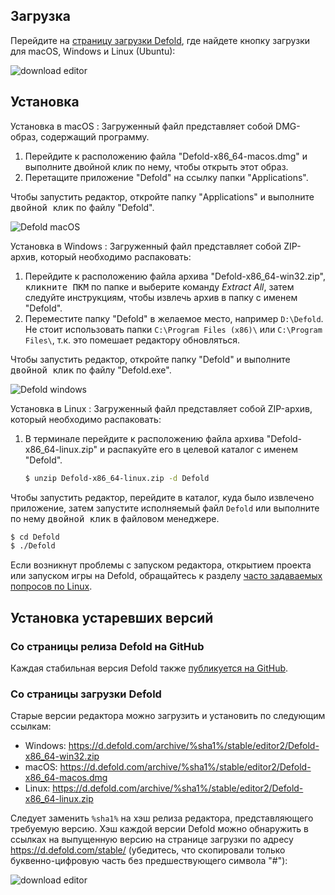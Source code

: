 ## Загрузка

Перейдите на [страницу загрузки Defold](https://defold.com/download/), где найдете кнопку загрузки для macOS, Windows и Linux (Ubuntu):

![download editor](/shared/images/editor_download.png)

## Установка

Установка в macOS
: Загруженный файл представляет собой DMG-образ, содержащий программу.

  1. Перейдите к расположению файла "Defold-x86_64-macos.dmg" и выполните двойной клик по нему, чтобы открыть этот образ.
  2. Перетащите приложение "Defold" на ссылку папки "Applications".

  Чтобы запустить редактор, откройте папку "Applications" и выполните <kbd>двойной клик</kbd> по файлу "Defold".

  ![Defold macOS](/shared/images/macos_content.png)

Установка в Windows
: Загруженный файл представляет собой ZIP-архив, который необходимо распаковать:

  1. Перейдите к расположению файла архива "Defold-x86_64-win32.zip", <kbd>кликните ПКМ</kbd> по папке и выберите команду *Extract All*, затем следуйте инструкциям, чтобы извлечь архив в папку с именем "Defold".
  2. Переместите папку "Defold" в желаемое место, например `D:\Defold`. Не стоит использовать папки `C:\Program Files (x86)\` или `C:\Program Files\`, т.к. это помешает редактору обновляться.

  Чтобы запустить редактор, откройте папку "Defold" и выполните <kbd>двойной клик</kbd> по файлу "Defold.exe".

  ![Defold windows](/shared/images/windows_content.png)

Установка в Linux
: Загруженный файл представляет собой ZIP-архив, который необходимо распаковать:

  1. В терминале перейдите к расположению файла архива "Defold-x86_64-linux.zip" и распакуйте его в целевой каталог с именем "Defold".

     ```bash
     $ unzip Defold-x86_64-linux.zip -d Defold
     ```

  Чтобы запустить редактор, перейдите в каталог, куда было извлечено приложение, затем запустите исполняемый файл `Defold` или выполните по нему <kbd>двойной клик</kbd> в файловом менеджере.

  ```bash
  $ cd Defold
  $ ./Defold
  ```

  Если возникнут проблемы с запуском редактора, открытием проекта или запуском игры на Defold, обращайтесь к разделу [часто задаваемых попросов по Linux](/faq/faq#linux-issues).

## Установка устаревших версий

### Со страницы релиза Defold на GitHub

Каждая стабильная версия Defold также [публикуется на GitHub](https://github.com/defold/defold/releases).

### Со страницы загрузки Defold

Старые версии редактора можно загрузить и установить по следующим ссылкам:

* Windows: https://d.defold.com/archive/%sha1%/stable/editor2/Defold-x86_64-win32.zip
* macOS: https://d.defold.com/archive/%sha1%/stable/editor2/Defold-x86_64-macos.dmg
* Linux: https://d.defold.com/archive/%sha1%/stable/editor2/Defold-x86_64-linux.zip

Следует заменить `%sha1%` на хэш релиза редактора, представляющего требуемую версию. Хэш каждой версии Defold можно обнаружить в ссылках на выпущенную версию на странице загрузки по адресу https://d.defold.com/stable/ (убедитесь, что скопировали только буквенно-цифровую часть без предшествующего символа "#"):

![download editor](/shared/images/old_version_sha1.png)

